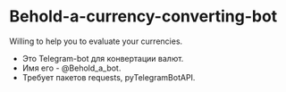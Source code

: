# Behold-a-currency-converting-bot
Willing to help you to evaluate your currencies.
- Это Telegram-bot для конвертации валют.
- Имя его - @Behold_a_bot.
- Требует пакетов requests, pyTelegramBotAPI.
